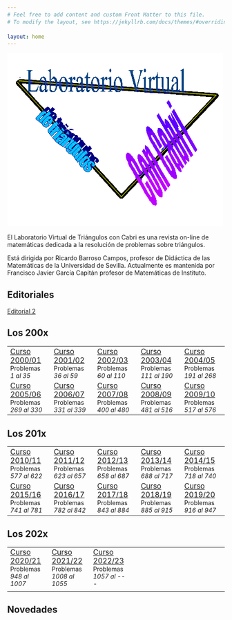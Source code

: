 ```yaml
---
# Feel free to add content and custom Front Matter to this file.
# To modify the layout, see https://jekyllrb.com/docs/themes/#overriding-theme-defaults

layout: home
---
```


![Logo de Tríángulos Cabri](logoTcabri.png)


  El Laboratorio Virtual de Triángulos con Cabri es una revista on-line de matemáticas dedicada a la resolución de problemas sobre triángulos.

  Está dirigida por Ricardo Barroso Campos, profesor de Didáctica de las Matemáticas de la Universidad de Sevilla. Actualmente es mantenida por Francisco Javier García Capitán profesor de Matemáticas de Instituto.

## Editoriales
<a href="https://trianguloscabri.github.io/editorial060213.html">Editorial 2</a>

## Los 200x
<table>
  <tr>
    <td><big><a href="https://trianguloscabri.github.io/curso20002001/index.htm">Curso 2000/01</a></big><br>Problemas<br><em> 1 al 35 </em></td>
    <td><big><a href="https://trianguloscabri.github.io/curso20012002/index.htm">Curso 2001/02</a></big><br>Problemas<br><em> 36 al 59 </em></td>
    <td><big><a href="https://trianguloscabri.github.io/curso20022003/index.htm">Curso 2002/03</a></big><br>Problemas<br><em> 60 al 110 </em></td>
    <td><big><a href="https://trianguloscabri.github.io/curso20032004/index.htm">Curso 2003/04</a></big><br>Problemas<br><em> 111 al 190 </em></td>
    <td><big><a href="https://trianguloscabri.github.io/curso20042005/index.htm">Curso 2004/05</a></big><br>Problemas<br><em> 191 al 268 </em></td>
  </tr>
    <tr>
    <td><big><a href="https://trianguloscabri.github.io/curso20052006/index.htm">Curso 2005/06</a></big><br>Problemas<br><em> 269 al 330 </em></td>
    <td><big><a href="https://trianguloscabri.github.io/curso20062007/index.htm">Curso 2006/07</a></big><br>Problemas<br><em> 331 al 339 </em></td>
    <td><big><a href="https://trianguloscabri.github.io/curso20072008/index.htm">Curso 2007/08</a></big><br>Problemas<br><em> 400 al 480 </em></td>
    <td><big><a href="https://trianguloscabri.github.io/curso20082009/index.htm">Curso 2008/09</a></big><br>Problemas<br><em> 481 al 516 </em></td>
    <td><big><a href="https://trianguloscabri.github.io/curso20092010/index.htm">Curso 2009/10</a></big><br>Problemas<br><em> 517 al 576 </em></td>
  </tr>
</table>

## Los 201x
<table>
  <tr>
    <td><big><a href="https://trianguloscabri.github.io/curso20102011/index.htm">Curso 2010/11</a></big><br>Problemas<br><em> 577 al 622 </em></td>
    <td><big><a href="https://trianguloscabri.github.io/curso20112012/index.htm">Curso 2011/12</a></big><br>Problemas<br><em> 623 al 657 </em></td>
    <td><big><a href="https://trianguloscabri.github.io/curso20122013/index.htm">Curso 2012/13</a></big><br>Problemas<br><em> 658 al 687 </em></td>
    <td><big><a href="https://trianguloscabri.github.io/curso20132014/index.htm">Curso 2013/14</a></big><br>Problemas<br><em> 688 al 717 </em></td>
    <td><big><a href="https://trianguloscabri.github.io/curso20142015/index.htm">Curso 2014/15</a></big><br>Problemas<br><em> 718 al 740 </em></td>
  </tr>
    <tr>
    <td><big><a href="https://trianguloscabri.github.io/curso20152016/index.htm">Curso 2015/16</a></big><br>Problemas<br><em> 741 al 781 </em></td>
    <td><big><a href="https://trianguloscabri.github.io/curso20162017/index.htm">Curso 2016/17</a></big><br>Problemas<br><em> 782 al 842 </em></td>
    <td><big><a href="https://trianguloscabri.github.io/curso20172018/index.htm">Curso 2017/18</a></big><br>Problemas<br><em> 843 al 884 </em></td>
    <td><big><a href="https://trianguloscabri.github.io/curso20182019/index.htm">Curso 2018/19</a></big><br>Problemas<br><em> 885 al 915 </em></td>
    <td><big><a href="https://trianguloscabri.github.io/curso20192020/index.htm">Curso 2019/20</a></big><br>Problemas<br><em> 916 al 947 </em></td>
  </tr>
</table>

## Los 202x
<table>
  <tr>
    <td><big><a href="https://trianguloscabri.github.io/curso20202021/index.htm">Curso 2020/21</a></big><br>Problemas<br><em> 948 al 1007 </em></td>
    <td><big><a href="https://trianguloscabri.github.io/curso20212022/index.htm">Curso 2021/22</a></big><br>Problemas<br><em> 1008 al 1055 </em></td>
    <td><big><a href="https://trianguloscabri.github.io/curso20222023/index.htm">Curso 2022/23</a></big><br>Problemas<br><em> 1057 al --- </em></td>
    <td>&nbsp;&nbsp;&nbsp;&nbsp;&nbsp;&nbsp;&nbsp;&nbsp;&nbsp;&nbsp;&nbsp;&nbsp;&nbsp;&nbsp;&nbsp;&nbsp;&nbsp;&nbsp;&nbsp;&nbsp;&nbsp;&nbsp;&nbsp;&nbsp;&nbsp;</td>
    <td>&nbsp;&nbsp;&nbsp;&nbsp;&nbsp;&nbsp;&nbsp;&nbsp;&nbsp;&nbsp;&nbsp;&nbsp;&nbsp;&nbsp;&nbsp;&nbsp;&nbsp;&nbsp;&nbsp;&nbsp;&nbsp;&nbsp;&nbsp;&nbsp;&nbsp;</td>
  </tr>
    <tr>
    <td></td>
    <td></td>
    <td></td>
    <td></td>
    <td></td>
  </tr>
</table>


## Novedades
